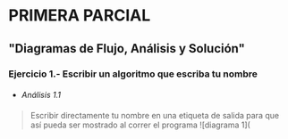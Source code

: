 # PRIMERA PARCIAL
## "Diagramas de Flujo, Análisis y Solución"
### Ejercicio 1.- Escribir un algoritmo que escriba tu nombre
####
* *Análisis 1.1*
#### 
> Escribir directamente tu nombre en una etiqueta de salida para que así pueda ser mostrado al correr el programa
![diagrama 1](
